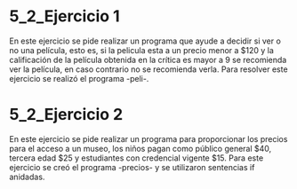 # 5_2_Ejercicio 1

En este ejercicio se pide realizar un programa que ayude a decidir si ver o no una película, esto es, si la pelicula esta a un precio menor a $120 y la calificación de la película obtenida en la crítica es mayor a 9 se recomienda ver la película, en caso contrario no se recomienda verla.
Para resolver este ejercicio se realizó el programa -peli-.



# 5_2_Ejercicio 2

En este ejercicio se pide realizar un programa para proporcionar los precios para el acceso a un museo, los niños pagan como público general $40, tercera edad $25 y estudiantes con credencial vigente $15. Para este ejercicio se creó el programa -precios- y se utilizaron sentencias if anidadas.

